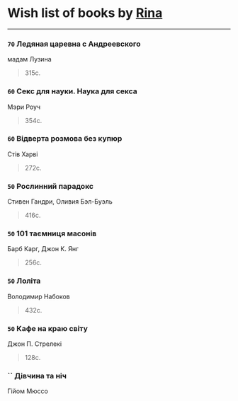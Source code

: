 # Wish list of books by [Rina](https://plus.google.com/u/0/102857111133378678801/)
---

### `70` Ледяная царевна с Андреевского
мадам Лузина
> 315с.

### `60` Секс для науки. Наука для секса
Мэри Роуч
> 354с.

### `60` Відверта розмова без купюр
Стів Харві
> 272с.

### `50` Рослинний парадокс
Стивен Гандри, Оливия Бэл-Буэль
> 416с.

### `50` 101 таємниця масонів
Барб Карг, Джон К. Янг
> 256с.

### `50` Лоліта
Володимир Набоков
> 432с.

### `50` Кафе на краю світу
Джон П. Стрелекі
> 128с.

### `` Дівчина та ніч
Гійом Мюссо

